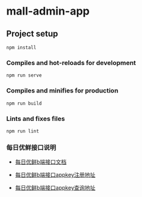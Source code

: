 # mall-admin-app

## Project setup
```
npm install
```

### Compiles and hot-reloads for development
```
npm run serve
```

### Compiles and minifies for production
```
npm run build
```

### Lints and fixes files
```
npm run lint
```

### 每日优鲜接口说明

- [每日优鲜b端接口文档](https://github.com/DuYi-Team/vue-mall-admin-server)

- [每日优鲜b端接口appkey注册地址](https://mallapi.duyiedu.com/login/#/register)

- [每日优鲜b端接口appkey查询地址](https://mallapi.duyiedu.com/login/#/login)